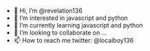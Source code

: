 - 👋 Hi, I’m @revelation136
- 👀 I’m interested in javascript and python
- 🌱 I’m currently learning javascript and python
- 💞️ I’m looking to collaborate on ...
- 📫 How to reach me twitter: @localboy136

<!---
revelation136/revelation136 is a ✨ special ✨ repository because its `README.md` (this file) appears on your GitHub profile.
You can click the Preview link to take a look at your changes.
--->
